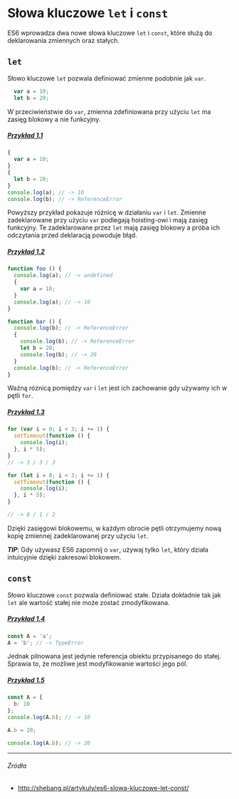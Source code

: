 # Słowa kluczowe `let` i `const`

ES6 wprowadza dwa nowe słowa kluczowe `let` i `const`, które służą do deklarowania zmiennych oraz stałych.


## `let`

Słowo kluczowe `let` pozwala definiować zmienne podobnie jak `var`.

```js
  var a = 10;
  let b = 20;
```

W przeciwieństwie do `var`, zmienna zdefiniowana przy użyciu `let` ma zasięg blokowy a nie funkcyjny.

##### [Przykład 1.1](http://plnkr.co/edit/fkWrj6THZfqdhwgdazL8)
```js
{
  var a = 10;
}
{
  let b = 20;
}
console.log(a); // -> 10
console.log(b); // -> ReferenceError
```

Powyższy przykład pokazuje różnicę w działaniu `var` i `let`. Zmienne zadeklarowane przy użyciu `var` podlegają hoisting-owi i mają zasięg funkcyjny. Te zadeklarowane przez `let` mają zasięg blokowy a próba ich odczytania przed deklaracją powoduje błąd.

##### [Przykład 1.2](http://plnkr.co/edit/e7ro7q5JKs1K3EfgpdfJ)
```js
function foo () {
  console.log(a); // -> undefined
  {
    var a = 10;
  }
  console.log(a); // -> 10
}

function bar () {
  console.log(b); // -> ReferenceError
  {
    console.log(b); // -> ReferenceError
    let b = 20;
    console.log(b); // -> 20
  }
  console.log(b); // -> ReferenceError
}
```

Ważną róznicą pomiędzy `var` i `let` jest ich zachowanie gdy używamy ich w pętli `for`. 

##### [Przykład 1.3](http://plnkr.co/edit/qhvTBqPcI9Jph9cHnsGn)
```js
for (var i = 0; i < 3; i += 1) {
  setTimeout(function () {
    console.log(i);
  }, i * 5);
}
// -> 3 / 3 / 3

for (let i = 0; i < 3; i += 1) {
  setTimeout(function () {
    console.log(i);
  }, i * 5);
}

// -> 0 / 1 / 2
```

Dzięki zasięgowi blokowemu, w każdym obrocie pętli otrzymujemy nową kopię zmiennej zadeklarowanej przy użyciu `let`. 

_**TIP**_: Gdy używasz ES6 zapomnij o `var`, używaj tylko `let`, który działa intuicyjnie dzięki zakresowi blokowem.


## `const`

Słowo kluczowe `const` pozwala definiować stałe. Działa dokładnie tak jak `let` ale wartość stałej nie może zostać zmodyfikowana.

##### [Przykład 1.4](http://plnkr.co/edit/y2VpTazmZIvNH1T2Lb5P)
```js
const A = 'a';
A = 'b'; // -> TypeError
```

Jednak pilnowana jest jedynie referencja obiektu przypisanego do stałej. Sprawia to, że możliwe jest modyfikowanie wartości jego pól.

##### [Przykład 1.5](http://plnkr.co/edit/xA3JcHFoV5AON8dVe6cC)
```js
const A = {
  b: 10
};
console.log(A.b); // -> 10

A.b = 20;

console.log(A.b); // -> 20
```

---

###### Źródła

* http://shebang.pl/artykuly/es6-slowa-kluczowe-let-const/

